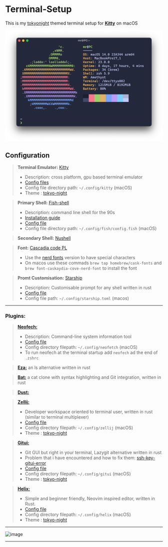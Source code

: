 # Terminal-Setup
This is my [tokyonight](https://github.com/enkia/tokyo-night-vscode-theme) themed terminal setup for **[Kitty](https://github.com/kovidgoyal/kitty)** on macOS

![image](/README-Files/focus.png)

## Configuration

> **Terminal Emulator:** [Kitty](https://github.com/kovidgoyal/kitty)
>  -   Description: cross platform, gpu based terminal emulator 
>  -   [Config files](Config-Files/kitty)
>  -   Config file directory path:  ```~/.config/kitty``` (macOS)
>  -   Theme : [tokyo-night](https://github.com/davidmathers/tokyo-night-kitty-theme)

> **Primary Shell:** [Fish-shell](https://github.com/fish-shell/fish-shell)
>  -   Description: command line shell for the 90s
>  -   [Installation guide](/README-Files/fish_mac_installation_guide.md)
>  -   [Config file](Config-Files/fish)
>  -   Config file directory path:  ```~/.config/fish/config.fish``` (macOS)


> **Secondary Shell:** [Nushell](https://github.com/nushell/nushell)

>**Font:** [Cascadia code PL](https://github.com/microsoft/cascadia-code)
>  -   Use the [nerd fonts](https://github.com/ryanoasis/nerd-fonts) version to have special characters
>  -   On macos use these commads ```brew tap homebrew/cask-fonts``` and ```brew font-caskaydia-cove-nerd-font``` to install the font
  
>**Promt Customisation:** [Starship](https://github.com/starship/starship)
>  -   Description: Customisable prompt for any shell written in rust
>  -   [Config file](Config-Files/starship.toml)
>  -   Config file path:  ```~/.config/starship.toml``` (macos)

----
### Plugins:
> **[Neofech:](https://github.com/dylanaraps/neofetch)**
>    -   Description: Command-line system information tool
>    -   [Config file](Config-Files/neofetch)
>    -   Config directory filepath: ```~/.config/neofetch``` (macOS)
>    -   To run neofech at the terminal startup add ```neofech``` ad the end of ```.zshrc``` 

> **[Eza:](https://github.com/eza-community/eza)** an ls alternative written in rust

> **[Bat:](https://github.com/sharkdp/bat)** a cat clone with syntax highlighting and Git integration, written in rust

> **[Dust:](https://github.com/bootandy/dust)**

> **[Zellij:](https://github.com/zellij-org/zellij)**
>   -   Developer workspace oriented to terminal user, written in rust (similar to terminal multiplexer)
>   -   [Config file](Config-Files/zellij)
>   -   Config directory filepath: ```~/.config/zellij``` (macOS)
>   -   Theme : [tokyo-night]()

> **[Gitui:](https://github.com/extrawurst/gitui)**
>    -   Git GUI but right in your terminal, Lazygit alternative written in rust
>    -   Problem that i have encountered and how to fix them: [ssh-key-gitui-error](/README-Files/shh_key_gitui_error.md)
>    -   [Config file](Config-Files/gitui)
>    -   Config directory filepath: ```~/.config/gitui``` (macOS)
>    -   Theme : [tokyo-night]()

> **[Helix:]([https://github.com/extrawurst/gitui](https://github.com/helix-editor/helix))**
>    -   Simple and beginner friendly, Neovim inspired editor, written in Rust.
>    -   [Config file](Config-Files/helix)
>    -   Config directory filepath: ```~/.config/helix``` (macOS)
>    -   Theme : [tokyo-night]()

---

![image](/README-Files/large.png)

---
